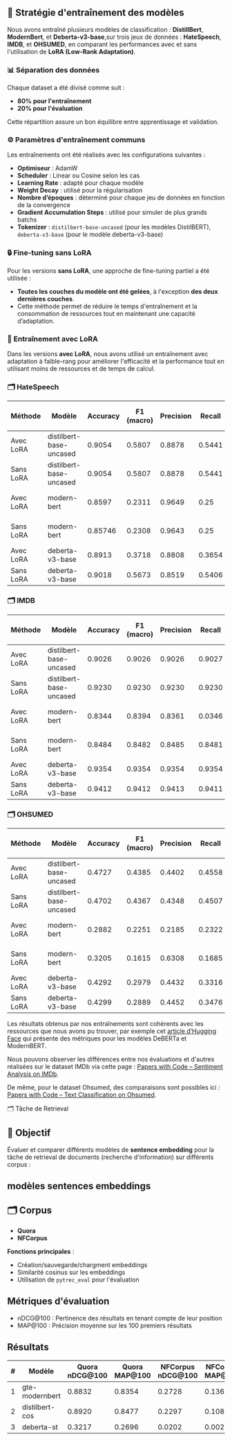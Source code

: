 ## 🧠 Stratégie d'entraînement des modèles

Nous avons entraîné plusieurs modèles de classification :  **DistillBert**, **ModernBert**, et **Deberta-v3-base**,sur trois jeux de données : **HateSpeech**, **IMDB**, et **OHSUMED**, en comparant les performances avec et sans l'utilisation de **LoRA (Low-Rank Adaptation)**.

### 📊 Séparation des données
Chaque dataset a été divisé comme suit :
- **80% pour l'entraînement**
- **20% pour l'évaluation**

Cette répartition assure un bon équilibre entre apprentissage et validation.

### ⚙️ Paramètres d'entraînement communs
Les entraînements ont été réalisés avec les configurations suivantes :
- **Optimiseur** : AdamW
- **Scheduler** : Linear ou Cosine selon les cas
- **Learning Rate** : adapté pour chaque modèle
- **Weight Decay** : utilisé pour la régularisation
- **Nombre d’époques** : déterminé pour chaque jeu de données en fonction de la convergence
- **Gradient Accumulation Steps** : utilisé pour simuler de plus grands batchs
- **Tokenizer** : `distilbert-base-uncased` (pour les modèles DistilBERT), `deberta-v3-base` (pour le modèle deberta-v3-base)

### 🔒 Fine-tuning sans LoRA
Pour les versions **sans LoRA**, une approche de fine-tuning partiel a été utilisée :
- **Toutes les couches du modèle ont été gelées**, à l'exception **des deux dernières couches**.
- Cette méthode permet de réduire le temps d'entraînement et la consommation de ressources tout en maintenant une capacité d’adaptation.

### 🧩 Entraînement avec LoRA
Dans les versions **avec LoRA**, nous avons utilisé un entraînement avec adaptation à faible-rang pour améliorer l'efficacité et la performance tout en utilisant moins de ressources et de temps de calcul.

### 🗂️ HateSpeech

| **Méthode**     | **Modèle**              | **Accuracy** | **F1 (macro)** | **Precision** | **Recall** | **Loss** | **Epochs** | **Batch (train/eval)** | **LR**   | **Weight Decay** | **LoRA Config**            | **Tokenizer**              | **Temps/époque (s)** | **CO₂ (kg)** | **Grad Acc Steps** | **Warmup Steps** | **Scheduler** | **Max Grad Norm** | **Seed** | **GPU** |
|------------------|--------------------------|--------------|----------------|---------------|-------------|-----------|-------------|-------------------------|----------|------------------|----------------------------|-----------------------------|----------------------|--------------|--------------------|------------------|----------------|-------------------|----------|----------|
| Avec LoRA        | distilbert-base-uncased  | 0.9054       | 0.5807         | 0.8878        | 0.5441      | 0.3171    | 3           | 8 / 8                   | 5e-05    | 0.01             | r=8, α=16, dropout=0.1     | distilbert-base-uncased    | 225.9512             | 0.0010       | -                  | -                | -              | -                 | -        | T4       |
| Sans LoRA        | distilbert-base-uncased  | 0.9054       | 0.5807         | 0.8878        | 0.5441      | 0.3171    | 3           | 8 / 8                   | 5e-05    | 0.01             | non utilisé                | distilbert-base-uncased    | 225.9512             | 0.0010       | -                  | -                | -              | -                 | -        | T4       |
| Avec LoRA        | modern-bert              | 0.8597       | 0.2311         | 0.9649        | 0.25        | 0.4783    | 3           | 8 / 8                   | 5e-05    | 0.05             | r=8, α=16, dropout=0.1     | modern-bert-base          | 1150.0000            | 0.0299       | 2                  | 2000             | LINEAR         | 1                 | 123      | T4       |
| Sans LoRA        | modern-bert              | 0.85746      | 0.2308         | 0.9643        | 0.25        | 0.4977    | 3           | 8 / 8                   | 5e-05    | 0.05             | non utilisé                | modern-bert-base          | 1400.0000            | 0.0236       | 2                  | 2000             | LINEAR         | 1                 | 123      | T4       |
| Avec LoRA        | deberta-v3-base           | 0.8913       | 0.3718         | 0.8808        | 0.3654      | 0.3820    | 3           | 8 / 8                   | 5e-05    | 0.01             | r=8, α=16, dropout=0.1     | deberta-v3-base           | 468.1251             | 0.0071       | -                  | -                | -              | -                 | -        | T4       |
| Sans LoRA        | deberta-v3-base           | 0.9018       | 0.5673         | 0.8519        | 0.5406      | 0.3417    | 3           | 8 / 8                   | 5e-05    | 0.01             | non utilisé                | deberta-v3-base           | 252.1042             | 0.0037       | -                  | -                | -              | -                 | -        | T4       |

### 🗂️ IMDB

| **Méthode**     | **Modèle**              | **Accuracy** | **F1 (macro)** | **Precision** | **Recall** | **Loss** | **Epochs** | **Batch (train/eval)** | **LR**   | **Weight Decay** | **LoRA Config**            | **Tokenizer**              | **Temps/époque (s)** | **CO₂ (kg)** | **Grad Acc Steps** | **Warmup Steps** | **Scheduler** | **Max Grad Norm** | **Seed** | **GPU** |
|------------------|--------------------------|--------------|----------------|---------------|-------------|-----------|-------------|-------------------------|----------|------------------|----------------------------|-----------------------------|----------------------|--------------|--------------------|------------------|----------------|-------------------|----------|----------|
| Avec LoRA        | distilbert-base-uncased  | 0.9026       | 0.9026         | 0.9026        | 0.9027      | 0.2434    | 5           | 32 / 32                 | 3e-05    | 0.05             | r=8, α=16, dropout=0.1     | distilbert-base-uncased    | 1136.7510            | 0.0104       | 2                  | 1000             | COSINE         | 0.8               | 123      | T4       |
| Sans LoRA        | distilbert-base-uncased  | 0.9230       | 0.9230         | 0.9230        | 0.9230      | 0.1996    | 5           | 32 / 32                 | 3e-05    | 0.05             | non utilisé                | distilbert-base-uncased    | 733.0113             | 0.0067       | 2                  | 1000             | COSINE         | 0.8               | 123      | T4       |
| Avec LoRA        | modern-bert              | 0.8344       | 0.8394         | 0.8361        | 0.0346      | 0.3895    | 5           | 8 / 8                   | 5e-05    | 0.05             | r=8, α=16, dropout=0.1     | modern-bert-base          | 608.4                | -            | 2                  | 2000             | LINEAR         | 1                 | 123      | T4       |
| Sans LoRA        | modern-bert              | 0.8484       | 0.8482         | 0.8485        | 0.8481      | 1.001     | 5           | 8 / 8                   | 5e-05    | 0.05             | non utilisé                | modern-bert-base          | 1005.8               | 0.1183       | 2                  | 2000             | LINEAR         | 1                 | 123      | T4       |
| Avec LoRA        | deberta-v3-base           | 0.9354       | 0.9354         | 0.9354        | 0.9354      | 0.2160    | 1           | 8 / 8                   | 5e-05    | 0.01             | r=8, α=16, dropout=0.1     | deberta-v3-base           | 1220.1435            | 0.0138       | -                  | -                | -              | -                 | -        | T4       |
| Sans LoRA        | deberta-v3-base           | 0.9412       | 0.9412         | 0.9413        | 0.9411      | 0.1846    | 1           | 8 / 8                   | 5e-05    | 0.01             | non utilisé                | deberta-v3-base           | 709.3585             | 0.0080       | -                  | -                | -              | -                 | -        | T4       |

### 🗂️ OHSUMED

| **Méthode**     | **Modèle**              | **Accuracy** | **F1 (macro)** | **Precision** | **Recall** | **Loss** | **Epochs** | **Batch (train/eval)** | **LR**   | **Weight Decay** | **LoRA Config**            | **Tokenizer**              | **Temps/époque (s)** | **CO₂ (kg)** | **Grad Acc Steps** | **Warmup Steps** | **Scheduler** | **Max Grad Norm** | **Seed** | **GPU** |
|------------------|--------------------------|--------------|----------------|---------------|-------------|-----------|-------------|-------------------------|----------|------------------|----------------------------|-----------------------------|----------------------|--------------|--------------------|------------------|----------------|-------------------|----------|----------|
| Avec LoRA        | distilbert-base-uncased  | 0.4727       | 0.4385         | 0.4402        | 0.4558      | 1.5091    | 3           | 8 / 8                   | 5e-05    | 0.01             | r=8, α=16, dropout=0.1     | distilbert-base-uncased    | 1312.6677            | 0.0147       | -                  | -                | -              | -                 | -        | T4       |
| Sans LoRA        | distilbert-base-uncased  | 0.4702       | 0.4367         | 0.4348        | 0.4507      | 1.5054    | 3           | 8 / 8                   | 5e-05    | 0.01             | non utilisé                | distilbert-base-uncased    | 1229.2075            | 0.0184       | -                  | -                | -              | -                 | -        | T4       |
| Avec LoRA        | modern-bert              | 0.2882       | 0.2251         | 0.2185        | 0.2322      | 2.441     | 3           | 8 / 8                   | 5e-05    | 0.05             | r=8, α=16, dropout=0.1     | modern-bert-base          | 2247.67              | 0.021        | 2                  | 2000             | LINEAR         | 1                 | 123      | T4       |
| Sans LoRA        | modern-bert              | 0.3205       | 0.1615         | 0.6308        | 0.1685      | 2.3340    | 3           | 8 / 8                   | 5e-05    | 0.05             | non utilisé                | modern-bert-base          | 2205.67              | 0.0210       | 2                  | 2000             | LINEAR         | 1                 | 123      | T4       |
| Avec LoRA        | deberta-v3-base          | 0.4292       | 0.2979         | 0.4432        | 0.3316      | 1.8616    | 5           | 8 / 8                   | 5e-05    | 0.01             | r=8, α=16, dropout=0.15    | deberta-v3-base            | 7204.8530            | 0.0858       | -                  | -                | -              | -                 | -        | T4       |
| Sans LoRA        | deberta-v3-base          | 0.4299       | 0.2889         | 0.4452        | 0.3476      | 1.8514    | 5           | 8 / 8                   | 5e-05    | 0.01             | non utilisé                | deberta-v3-base            | 7154.5678            | 0.878        | -                  | -                | -              | -                 | -        | T4       |

Les résultats obtenus par nos entraînements sont cohérents avec les ressources que nous avons pu trouver, par exemple cet [article d’Hugging Face](https://huggingface.co/blog/modernbert) qui présente des métriques pour les modèles DeBERTa et ModernBERT.

Nous pouvons observer les différences entre nos évaluations et d'autres réalisées sur le dataset IMDb via cette page : [Papers with Code – Sentiment Analysis on IMDb](https://paperswithcode.com/sota/sentiment-analysis-on-imdb).

De même, pour le dataset Ohsumed, des comparaisons sont possibles ici : [Papers with Code – Text Classification on Ohsumed](https://paperswithcode.com/sota/text-classification-on-ohsumed).

🗂️ Tâche de Retrieval

## 📌 Objectif
Évaluer et comparer différents modèles de **sentence embedding** pour la tâche de retrieval de documents (recherche d'information) sur différents corpus :

## modèles sentences embeddings 


## 🗂️ Corpus
- **Quora**
- **NFCorpus**

**Fonctions principales** :
- Création/sauvegarde/chargment embeddings
- Similarité cosinus sur les embeddings
- Utilisation de `pytrec_eval` pour l'évaluation

## Métriques d'évaluation
- nDCG@100 : Pertinence des résultats en tenant compte de leur position
- MAP@100 : Précision moyenne sur les 100 premiers résultats

## Résultats
| # | Modèle           | Quora nDCG@100 | Quora MAP@100 | NFCorpus nDCG@100 | NFCorpus MAP@100 |
|---|------------------|----------------|---------------|-------------------|------------------|
| 1 | gte-modernbert   | 0.8832         | 0.8354        | 0.2728            | 0.1361           |
| 2 | distilbert-cos   | 0.8920         | 0.8477        | 0.2297            | 0.1084           |
| 3 | deberta-st       | 0.3217         | 0.2696        | 0.0202            | 0.0024           |



